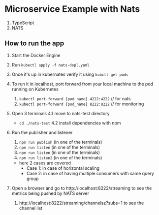 # Microservice Example with Nats

1. TypeScript
2. NATS

## How to run the app

1. Start the Docker Engine
2. Run `kubectl apply -f nats-depl.yaml`
3. Once it's up in kubernates verify it using `kubctl get pods`
4. To run it in localhost, port forward from your local machine to the pod running on Kubernetes
   1. `kubectl port-forward [pod_name] 4222:4222` // for nats
   1. `kubectl port-forward [pod_name] 8222:8222` // for monitoring
5. Open 3 terminals
   4.1 move to nats-test directory
   - `cd ./nats-test`
     4.2 install dependencies with npm
6. Run the publisher and listener

   1. `npm run publish` (in one of the terminals)
   2. `npm run listen` (in one of the terminals)
   3. `npm run listen` (in one of the terminals)
   4. `npm run listen2` (in one of the terminals)

   - here 2 cases are covered
     - Case 1: in case of horizontal scaling
     - Case 2: in case of having multiple consumers with same query group

7. Open a browser and go to http://localhost:8222/streaming to see the metrics being pushed by NATS server
   1. http://localhost:8222/streaming/channelsz?subs=1 to see the channel list
